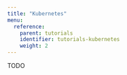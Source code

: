 ```yaml
---
title: "Kubernetes"
menu:
  reference:
    parent: tutorials
    identifier: tutorials-kubernetes
    weight: 2
---
```


TODO
